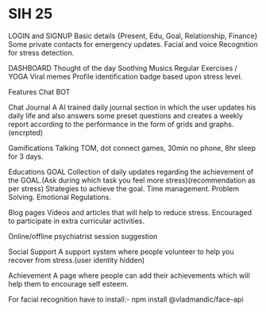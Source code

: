 # SIH 25
LOGIN and SIGNUP
Basic details {Present, Edu, Goal, Relationship, Finance}
Some private contacts for emergency updates.
Facial and voice Recognition for stress detection.

DASHBOARD
Thought of the day
Soothing Musics
Regular Exercises / YOGA
Viral memes
Profile identification badge based upon stress level. 

Features 
Chat BOT

Chat Journal
A AI trained daily journal section in which the user updates his daily life and also answers some preset questions and creates a weekly report according to the performance in the form of grids and graphs.(encrpted)

Gamifications
Talking TOM, dot connect games, 30min no phone, 8hr sleep for 3 days.

Educations
GOAL
Collection of daily updates regarding the achievement of the GOAL.(Ask during which task you feel more stress)(recommendation as per stress)
Strategies to achieve the goal.
Time management.
Problem Solving.
Emotional Regulations.

Blog pages
Videos and articles that will help to reduce stress. 
Encouraged to participate in extra curricular activities.

Online/offline psychiatrist session suggestion

Social Support
A support system where people volunteer to help you recover from stress.(user identity hidden) 

Achievement
A page where people can add their achievements which will help them to encourage self esteem. 



For facial recognition have to  install:- npm install @vladmandic/face-api

